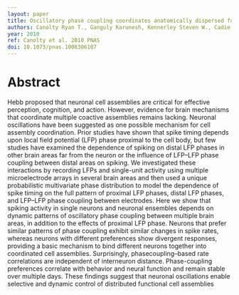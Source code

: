 ```yaml
---
layout: paper
title: Oscillatory phase coupling coordinates anatomically dispersed functional cell assemblies
authors: Canolty Ryan T., Ganguly Karunesh, Kennerley Steven W., Cadie Charles F., Koepsell Kilian, Wallis Jonathan D., Carmena Jose M.
year: 2010
ref: Canolty et al. 2010 PNAS
doi: 10.1073/pnas.1008306107
---
```


# Abstract

Hebb proposed that neuronal cell assemblies are critical for effective
perception, cognition, and action. However, evidence for brain mechanisms that coordinate multiple coactive assemblies remains lacking.
Neuronal oscillations have been suggested as one possible mechanism for cell assembly coordination. Prior studies have shown that
spike timing depends upon local field potential (LFP) phase proximal
to the cell body, but few studies have examined the dependence of
spiking on distal LFP phases in other brain areas far from the neuron
or the influence of LFP–LFP phase coupling between distal areas on
spiking. We investigated these interactions by recording LFPs and
single-unit activity using multiple microelectrode arrays in several
brain areas and then used a unique probabilistic multivariate phase
distribution to model the dependence of spike timing on the full
pattern of proximal LFP phases, distal LFP phases, and LFP–LFP phase
coupling between electrodes. Here we show that spiking activity
in single neurons and neuronal ensembles depends on dynamic
patterns of oscillatory phase coupling between multiple brain
areas, in addition to the effects of proximal LFP phase. Neurons that
prefer similar patterns of phase coupling exhibit similar changes in
spike rates, whereas neurons with different preferences show divergent responses, providing a basic mechanism to bind different neurons together into coordinated cell assemblies. Surprisingly, phasecoupling–based rate correlations are independent of interneuron distance. Phase-coupling preferences correlate with behavior and neural
function and remain stable over multiple days. These findings suggest
that neuronal oscillations enable selective and dynamic control of
distributed functional cell assemblies